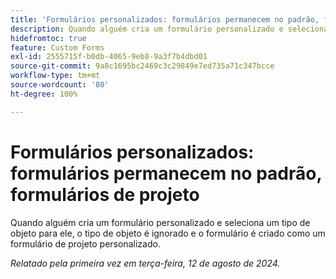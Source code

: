 ```yaml
---
title: 'Formulários personalizados: formulários permanecem no padrão, formulários de projeto'
description: Quando alguém cria um formulário personalizado e seleciona um tipo de objeto para ele, o tipo de objeto é ignorado e o formulário é criado como um formulário de projeto personalizado.
hidefromtoc: true
feature: Custom Forms
exl-id: 2555715f-b0db-4065-9eb8-9a3f7b4dbd01
source-git-commit: 9a8c1695bc2469c3c29849e7ed735a71c347bcce
workflow-type: tm+mt
source-wordcount: '80'
ht-degree: 100%

---
```


# Formulários personalizados: formulários permanecem no padrão, formulários de projeto

Quando alguém cria um formulário personalizado e seleciona um tipo de objeto para ele, o tipo de objeto é ignorado e o formulário é criado como um formulário de projeto personalizado.

_Relatado pela primeira vez em terça-feira, 12 de agosto de 2024._
